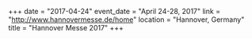 +++
date = "2017-04-24"
event_date = "April 24-28, 2017"
link = "http://www.hannovermesse.de/home"
location = "Hannover, Germany"
title = "Hannover Messe 2017"
+++
